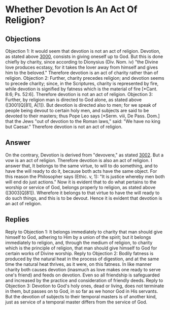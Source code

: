# Whether Devotion Is An Act Of Religion?
## Objections
Objection 1: It would seem that devotion is not an act of religion. Devotion, as stated above [3000](A[1]), consists in giving oneself up to God. But this is done chiefly by charity, since according to Dionysius (Div. Nom. iv) "the Divine love produces ecstasy, for it takes the lover away from himself and gives him to the beloved." Therefore devotion is an act of charity rather than of religion.
Objection 2: Further, charity precedes religion; and devotion seems to precede charity; since, in the Scriptures, charity is represented by fire, while devotion is signified by fatness which is the material of fire [*Cant. 8:6; Ps. 52:6]. Therefore devotion is not an act of religion.
Objection 3: Further, by religion man is directed to God alone, as stated above ([3001]Q[81], A[1]). But devotion is directed also to men; for we speak of people being devout to certain holy men, and subjects are said to be devoted to their masters; thus Pope Leo says [*Serm. viii, De Pass. Dom.] that the Jews "out of devotion to the Roman laws," said: "We have no king but Caesar." Therefore devotion is not an act of religion.
## Answer
On the contrary, Devotion is derived from "devovere," as stated [3002](A[1]). But a vow is an act of religion. Therefore devotion is also an act of religion.
I answer that, It belongs to the same virtue, to will to do something, and to have the will ready to do it, because both acts have the same object. For this reason the Philosopher says (Ethic. v, 1): "It is justice whereby men both will end do just actions." Now it is evident that to do what pertains to the worship or service of God, belongs properly to religion, as stated above ([3003]Q[81]). Wherefore it belongs to that virtue to have the will ready to do such things, and this is to be devout. Hence it is evident that devotion is an act of religion.
## Replies
Reply to Objection 1: It belongs immediately to charity that man should give himself to God, adhering to Him by a union of the spirit; but it belongs immediately to religion, and, through the medium of religion, to charity which is the principle of religion, that man should give himself to God for certain works of Divine worship.
Reply to Objection 2: Bodily fatness is produced by the natural heat in the process of digestion, and at the same time the natural heat thrives, as it were, on this fatness. In like manner charity both causes devotion (inasmuch as love makes one ready to serve one's friend) and feeds on devotion. Even so all friendship is safeguarded and increased by the practice and consideration of friendly deeds.
Reply to Objection 3: Devotion to God's holy ones, dead or living, does not terminate in them, but passes on to God, in so far as we honor God in His servants. But the devotion of subjects to their temporal masters is of another kind, just as service of a temporal master differs from the service of God.